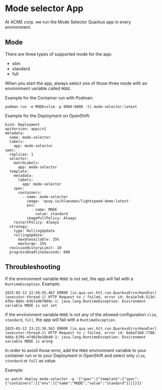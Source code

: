 # Mode selector App

At ACME corp, we run the Mode Selector Quarkus app in every environment.

## Mode
There are three types of supported mode for the app:

* slim
* standard
* full

When you start the app, always select one of those three mode with an environment variable called `MODE`.

Example for the Container run with Podman:
```
podman run -e MODE=slim -p 8080:8080 -ti mode-selector:latest
```

Example for the Deployment on OpenShift:

```
kind: Deployment
apiVersion: apps/v1
metadata:
  name: mode-selector
  labels:
    app: mode-selector
spec:
  replicas: 1
  selector:
    matchLabels:
      app: mode-selector
  template:
    metadata:
      labels:
        app: mode-selector
    spec:
      containers:
        - name: mode-selector
          image: 'quay.io/bluesman/lightspeed-demo:latest'
          env:
            - name: MODE
              value: standard
          imagePullPolicy: Always
    restartPolicy: Always
  strategy:
    type: RollingUpdate
    rollingUpdate:
      maxUnavailable: 25%
      maxSurge: 25%
  revisionHistoryLimit: 10
  progressDeadlineSeconds: 600
```

## Throubleshooting
If the environment variable `MODE` is not set, the app will fail with a `RuntimeException`. Example:

```
2025-05-12 22:50:55,467 ERROR [io.qua.ver.htt.run.QuarkusErrorHandler] (executor-thread-1) HTTP Request to / failed, error id: 9ca1e7e8-513d-4fbe-80dc-8367a9bf009c-1: java.lang.RuntimeException: Environment variable MODE is not set
```

If the environment variable `MODE` is not any of the allowed configuration `slim`, `standard`, `full`, the app will fail with a `RuntimeException`.

```
2025-05-12 23:22:30,563 ERROR [io.qua.ver.htt.run.QuarkusErrorHandler] (executor-thread-1) HTTP Request to / failed, error id: 6e6af160-7788-4dda-b705-ef4029e18b40-1: java.lang.RuntimeException: Environment variable MODE is wrong
```

In order to avoid those error, add the `MODE` environment variable to your container run or to your Deployment in OpenShift and select only `slim`, `standard` or `full` as value.

Example:
```
oc patch deploy mode-selector -p '{"spec":{"template":{"spec":{"containers":[{"env":[{"name":"MODE","value":"standard"}]]}}}}'
```

